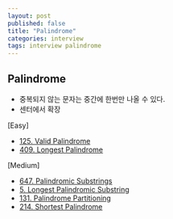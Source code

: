 ```yaml
---
layout: post
published: false
title: "Palindrome"
categories: interview
tags: interview palindrome
---
```


## Palindrome
- 중복되지 않는 문자는 중간에 한번만 나올 수 있다.
- 센터에서 확장

[Easy]
- [125. Valid Palindrome](https://leetcode.com/problems/valid-palindrome/)
- [409. Longest Palindrome](https://leetcode.com/problems/longest-palindrome/)

[Medium]
- [647. Palindromic Substrings](https://leetcode.com/problems/palindromic-substrings/)
- [5. Longest Palindromic Substring](https://leetcode.com/problems/longest-palindromic-substring)
- [131. Palindrome Partitioning](https://leetcode.com/problems/palindrome-partitioning/)
- [214. Shortest Palindrome](https://leetcode.com/problems/shortest-palindrome/)